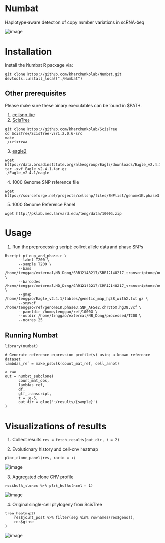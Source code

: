 # Numbat
Haplotype-aware detection of copy number variations in scRNA-Seq

![image](https://user-images.githubusercontent.com/13375875/136429050-609ee367-8d5d-4a63-8fa8-a87171aff01c.png)

# Installation
Install the Numbat R package via:
```
git clone https://github.com/kharchenkolab/Numbat.git
devtools::install_local("./Numbat")
```

## Other prerequisites
Please make sure these binary executables can be found in $PATH.
1. [cellsnp-lite](https://github.com/single-cell-genetics/cellsnp-lite)
2. [ScisTree](https://github.com/kharchenkolab/ScisTree)
```
git clone https://github.com/kharchenkolab/ScisTree
cd ScisTree/ScisTree-ver1.2.0.6-src
make
./scistree
```
3. [eagle2](https://alkesgroup.broadinstitute.org/Eagle/)
```
wget https://data.broadinstitute.org/alkesgroup/Eagle/downloads/Eagle_v2.4.1.tar.gz
tar -xvf Eagle_v2.4.1.tar.gz
./Eagle_v2.4.1/eagle
```
4. 1000 Genome SNP reference file 
```
wget https://sourceforge.net/projects/cellsnp/files/SNPlist/genome1K.phase3.SNP_AF5e2.chr1toX.hg38.vcf.gz
```
5. 1000 Genome Reference Panel
```
wget http://pklab.med.harvard.edu/teng/data/1000G.zip
```

# Usage
1. Run the preprocessing script: collect allele data and phase SNPs
```
Rscript pileup_and_phase.r \
      --label T200 \
      --sample T200 \
      --bams /home/tenggao/external/NB_Dong/SRR12148217/SRR12148217_transcriptome/outs/possorted_genome_bam.bam \
      --barcodes /home/tenggao/external/NB_Dong/SRR12148217/SRR12148217_transcriptome/outs/filtered_feature_bc_matrix/barcodes.tsv.gz \
      --gmap /home/tenggao/Eagle_v2.4.1/tables/genetic_map_hg38_withX.txt.gz \
      --snpvcf /home/tenggao/ref/genome1K.phase3.SNP_AF5e2.chr1toX.hg38.vcf \
      --paneldir /home/tenggao/ref/1000G \
      --outdir /home/tenggao/external/NB_Dong/processed/T200 \
      --ncores 25
```

## Running Numbat
```
library(numbat)

# Generate reference expression profile(s) using a known reference dataset
lambdas_ref = make_psbulk(count_mat_ref, cell_annot)

# run
out = numbat_subclone(
      count_mat_obs,
      lambdas_ref,
      df,
      gtf_transcript,
      t = 1e-5,
      out_dir = glue('~/results/{sample}')
)
```

# Visualizations of results
1. Collect results
```res = fetch_results(out_dir, i = 2)```

2. Evolutionary history and cell-cnv heatmap
```
plot_clone_panel(res, ratio = 1)
```
![image](https://user-images.githubusercontent.com/13375875/136427928-ed7f67ed-4bd1-4f24-9b9e-f381b5920f54.png)

3. Aggregated clone CNV profile
```
res$bulk_clones %>% plot_bulks(ncol = 1)
```
![image](https://user-images.githubusercontent.com/13375875/136428374-06100e23-1527-4e35-b945-a1528dae93b3.png)

4. Original single-cell phylogeny from ScisTree
```
tree_heatmap2(
    res$joint_post %>% filter(seg %in% rownames(res$geno)),
    res$gtree
)
```
![image](https://user-images.githubusercontent.com/13375875/136428423-9f92b303-5577-482d-8214-f4bbe2115b50.png)

